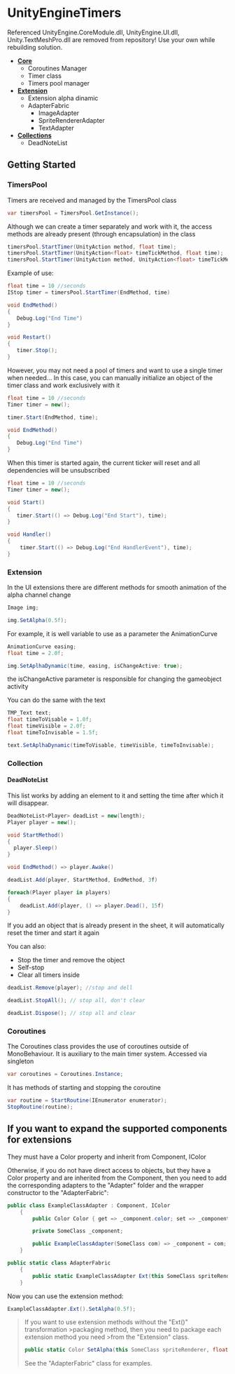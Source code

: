 # UnityEngineTimers

Referenced UnityEngine.CoreModule.dll, UnityEngine.UI.dll, Unity.TextMeshPro.dll are removed from repository! Use your own while rebuilding solution.

* **[Core](https://github.com/MrCroller/UnityEngineTimers/tree/master/TimersCore)**
  * Coroutines Manager
  * Timer class
  * Timers pool manager
* **[Extension](https://github.com/MrCroller/UnityEngineTimers/tree/master/Extension)**
  * Extension alpha dinamic
  * AdapterFabric
      * ImageAdapter
      * SpriteRendererAdapter
      * TextAdapter
* **[Collections](https://github.com/MrCroller/UnityEngineTimers/tree/master/Collections)**
  * DeadNoteList

## Getting Started

### TimersPool

Timers are received and managed by the TimersPool class

```csharp
var timersPool = TimersPool.GetInstance();
```

Although we can create a timer separately and work with it, the access methods are already present (through encapsulation) in the class

```csharp
timersPool.StartTimer(UnityAction method, float time);
timersPool.StartTimer(UnityAction<float> timeTickMethod, float time);
timersPool.StartTimer(UnityAction method, UnityAction<float> timeTickMethod, float time);
```

Example of use:

```csharp
float time = 10 //seconds
IStop timer = timersPool.StartTimer(EndMethod, time)

void EndMethod()
{
   Debug.Log("End Time")
}

void Restart()
{
   timer.Stop();
}
```

However, you may not need a pool of timers and want to use a single timer when needed...
In this case, you can manually initialize an object of the timer class and work exclusively with it

```csharp
float time = 10 //seconds
Timer timer = new();

timer.Start(EndMethod, time);

void EndMethod()
{
   Debug.Log("End Time")
}
```
When this timer is started again, the current ticker will reset and all dependencies will be unsubscribed

```csharp
float time = 10 //seconds
Timer timer = new();

void Start()
{
   timer.Start(() => Debug.Log("End Start"), time);
}

void Handler()
{
    timer.Start(() => Debug.Log("End HandlerEvent"), time);
}

```

### Extension

In the UI extensions there are different methods for smooth animation of the alpha channel change

```csharp
Image img;

img.SetAlpha(0.5f);

```

For example, it is well variable to use as a parameter the AnimationCurve

```csharp
AnimationCurve easing;
float time = 2.0f;

img.SetAplhaDynamic(time, easing, isChangeActive: true);
```

the isChangeActive parameter is responsible for changing the gameobject activity

You can do the same with the text

```csharp
TMP_Text text;
float timeToVisable = 1.0f;
float timeVisible = 2.0f;
float timeToInvisable = 1.5f;

text.SetAplhaDynamic(timeToVisable, timeVisible, timeToInvisable);
```

### Collection

#### DeadNoteList

This list works by adding an element to it and setting the time after which it will disappear.

```csharp
DeadNoteList<Player> deadList = new(length);
Player player = new();

void StartMethod()
{
  player.Sleep()
}

void EndMethod() => player.Awake()

deadList.Add(player, StartMethod, EndMethod, 3f)

foreach(Player player in players)
{
    deadList.Add(player, () => player.Dead(), 15f)
}
```

If you add an object that is already present in the sheet, it will automatically reset the timer and start it again

You can also:

* Stop the timer and remove the object
* Self-stop
* Clear all timers inside

```csharp
deadList.Remove(player); //stop and dell

deadList.StopAll(); // stop all, don't clear

deadList.Dispose(); // stop all and clear
```

### Coroutines

The Coroutines class provides the use of coroutines outside of MonoBehaviour. It is auxiliary to the main timer system. Accessed via singleton

```csharp
var coroutines = Coroutines.Instance;
```

It has methods of starting and stopping the coroutine

```csharp
var routine = StartRoutine(IEnumerator enumerator);
StopRoutine(routine);
```

## If you want to expand the supported components for extensions

They must have a Color property and inherit from Component, IColor

Otherwise, if you do not have direct access to objects, but they have a Color property and are inherited from the Component, then you need to add the corresponding adapters to the "Adapter" folder and the wrapper constructor to the "AdapterFabric":

```csharp
public class ExampleClassAdapter : Component, IColor
    {
        public Color Color { get => _component.color; set => _component.color = value; }

        private SomeClass _component;

        public ExampleClassAdapter(SomeClass com) => _component = com;
    }
```

```csharp
public static class AdapterFabric
    {
        public static ExampleClassAdapter Ext(this SomeClass spriteRenderer) => new ExampleClassAdapter(spriteRenderer);
    }
```

Now you can use the extension method:

```csharp
ExampleClassAdapter.Ext().SetAlpha(0.5f);
```

>If you want to use extension methods without the "Ext()" transformation >packaging method, then you need to package each extension method you need >from the "Extension" class.
>
>```csharp
>public static Color SetAlpha(this SomeClass spriteRenderer, float value) => >spriteRenderer.Ext().SetAlpha(value);
>```
>
> See the "AdapterFabric" class for examples.
